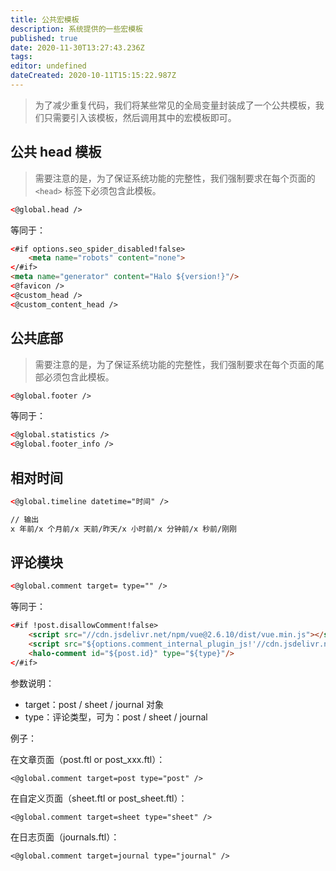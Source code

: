```yaml
---
title: 公共宏模板
description: 系统提供的一些宏模板
published: true
date: 2020-11-30T13:27:43.236Z
tags: 
editor: undefined
dateCreated: 2020-10-11T15:15:22.987Z
---
```


> 为了减少重复代码，我们将某些常见的全局变量封装成了一个公共模板，我们只需要引入该模板，然后调用其中的宏模板即可。

## 公共 head 模板

> 需要注意的是，为了保证系统功能的完整性，我们强制要求在每个页面的 `<head>` 标签下必须包含此模板。 

```html
<@global.head />
```

等同于：

```html
<#if options.seo_spider_disabled!false>
    <meta name="robots" content="none">
</#if>
<meta name="generator" content="Halo ${version!}"/>
<@favicon />
<@custom_head />
<@custom_content_head />
```

## 公共底部

> 需要注意的是，为了保证系统功能的完整性，我们强制要求在每个页面的尾部必须包含此模板。 


```html
<@global.footer />
```


等同于：

```html
<@global.statistics />
<@global.footer_info />
````

## 相对时间

```html
<@global.timeline datetime="时间" />

// 输出
x 年前/x 个月前/x 天前/昨天/x 小时前/x 分钟前/x 秒前/刚刚
```


## 评论模块

```html
<@global.comment target= type="" />
```

等同于：

```html
<#if !post.disallowComment!false>
    <script src="//cdn.jsdelivr.net/npm/vue@2.6.10/dist/vue.min.js"></script>
    <script src="${options.comment_internal_plugin_js!'//cdn.jsdelivr.net/npm/halo-comment@latest/dist/halo-comment.min.js'"></script>
    <halo-comment id="${post.id}" type="${type}"/>
</#if>
```

参数说明：

- target：post / sheet / journal 对象
- type：评论类型，可为：post / sheet / journal


例子：

在文章页面（post.ftl or post_xxx.ftl）：

```
<@global.comment target=post type="post" />
```

在自定义页面（sheet.ftl or post_sheet.ftl）：

```
<@global.comment target=sheet type="sheet" />
```

在日志页面（journals.ftl）：

```
<@global.comment target=journal type="journal" />
```